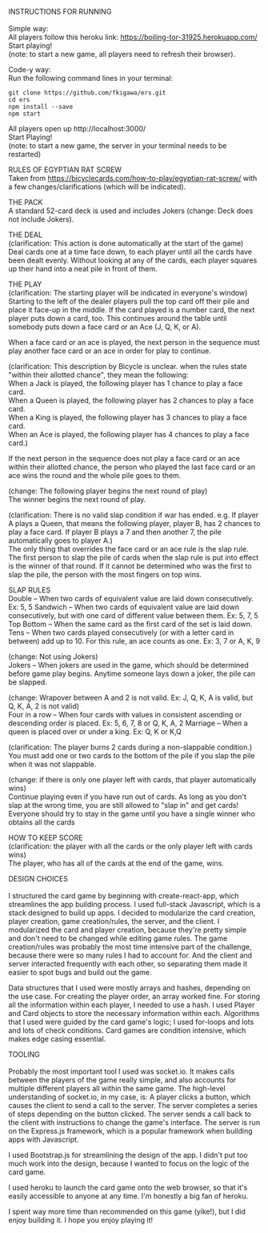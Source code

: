 INSTRUCTIONS FOR RUNNING <br />
<br />
Simple way: <br />
All players follow this heroku link: https://boiling-tor-31925.herokuapp.com/
Start playing! <br />
(note: to start a new game, all players need to refresh their browser).

Code-y way: <br />
Run the following command lines in your terminal:
```
git clone https://github.com/fkigawa/ers.git
cd ers
npm install --save
npm start
```
All players open up http://localhost:3000/ <br />
Start Playing! <br />
(note: to start a new game, the server in your terminal needs to be restarted)

RULES OF EGYPTIAN RAT SCREW<br />
Taken from https://bicyclecards.com/how-to-play/egyptian-rat-screw/ with a few changes/clarifications (which will be indicated).

THE PACK<br />
A standard 52-card deck is used and includes Jokers (change: Deck does not include Jokers).

THE DEAL<br />
(clarification: This action is done automatically at the start of the game)<br />
Deal cards one at a time face down, to each player until all the cards have been dealt evenly. Without looking at any of the cards, each player squares up their hand into a neat pile in front of them.

THE PLAY<br />
(clarification: The starting player will be indicated in everyone's window)<br />
Starting to the left of the dealer players pull the top card off their pile and place it face-up in the middle. If the card played is a number card, the next player puts down a card, too. This continues around the table until somebody puts down a face card or an Ace (J, Q, K, or A).

When a face card or an ace is played, the next person in the sequence must play another face card or an ace in order for play to continue.

(clarification: This description by Bicycle is unclear. when the rules state "within their allotted chance", they mean the following:<br />
When a Jack is played, the following player has 1 chance to play a face card.<br />
When a Queen is played, the following player has 2 chances to play a face card.<br />
When a King is played, the following player has 3 chances to play a face card.<br />
When an Ace is played, the following player has 4 chances to play a face card.)<br />

If the next person in the sequence does not play a face card or an ace within their allotted chance, the person who played the last face card or an ace wins the round and the whole pile goes to them.

(change: The following player begins the next round of play)<br />
The winner begins the next round of play.

(clarification: There is no valid slap condition if war has ended. e.g. If player A plays a Queen, that means the following player, player B, has 2 chances to play a face card. If player B plays a 7 and then another 7, the pile automatically goes to player A.)<br />
The only thing that overrides the face card or an ace rule is the slap rule. The first person to slap the pile of cards when the slap rule is put into effect is the winner of that round. If it cannot be determined who was the first to slap the pile, the person with the most fingers on top wins.

SLAP RULES<br />
Double – When two cards of equivalent value are laid down consecutively. Ex: 5, 5
Sandwich – When two cards of equivalent value are laid down consecutively, but with one card of different value between them. Ex: 5, 7, 5
Top Bottom – When the same card as the first card of the set is laid down.
Tens – When two cards played consecutively (or with a letter card in between) add up to 10. For this rule, an ace counts as one. Ex: 3, 7 or A, K, 9

(change: Not using Jokers)<br />
Jokers – When jokers are used in the game, which should be determined before game play begins. Anytime someone lays down a joker, the pile can be slapped.

(change: Wrapover between A and 2 is not valid. Ex: J, Q, K, A is valid, but Q, K, A, 2 is not valid)<br />
Four in a row – When four cards with values in consistent ascending or descending order is placed. Ex: 5, 6, 7, 8 or Q, K, A, 2
Marriage – When a queen is placed over or under a king. Ex: Q, K or K,Q

(clarification: The player burns 2 cards during a non-slappable condition.)<br />
You must add one or two cards to the bottom of the pile if you slap the pile when it was not slappable.

(change: if there is only one player left with cards, that player automatically wins)<br />
Continue playing even if you have run out of cards. As long as you don't slap at the wrong time, you are still allowed to "slap in" and get cards! Everyone should try to stay in the game until you have a single winner who obtains all the cards

HOW TO KEEP SCORE<br />
(clarification: the player with all the cards or the only player left with cards wins)<br />
The player, who has all of the cards at the end of the game, wins.


DESIGN CHOICES<br />
<br />
I structured the card game by beginning with create-react-app, which streamlines the app building process. I used full-stack Javascript, which is a stack designed to build up apps. I decided to modularize the card creation, player creation, game creation/rules, the server, and the client. I modularized the card and player creation, because they're pretty simple and don't need to be changed while editing game rules. The game creation/rules was probably the most time intensive part of the challenge, because there were so many rules I had to account for. And the client and server interacted frequently with each other, so separating them made it easier to spot bugs and build out the game.

Data structures that I used were mostly arrays and hashes, depending on the use case. For creating the player order, an array worked fine. For storing all the information within each player, I needed to use a hash. I used Player and Card objects to store the necessary information within each. Algorithms that I used were guided by the card game's logic; I used for-loops and lots and lots of check conditions. Card games are condition intensive, which makes edge casing essential.

TOOLING<br />
<br />
Probably the most important tool I used was socket.io. It makes calls between the players of the game really simple, and also accounts for multiple different players all within the same game. The high-level understanding of socket.io, in my case, is: A player clicks a button, which causes the client to send a call to the server. The server completes a series of steps depending on the button clicked. The server sends a call back to the client with instructions to change the game's interface. The server is run on the Express.js framework, which is a popular framework when building apps with Javascript.

I used Bootstrap.js for streamlining the design of the app. I didn't put too much work into the design, because I wanted to focus on the logic of the card game.

I used heroku to launch the card game onto the web browser, so that it's easily accessible to anyone at any time. I'm honestly a big fan of heroku.

I spent way more time than recommended on this game (yike!), but I did enjoy building it. I hope you enjoy playing it!
